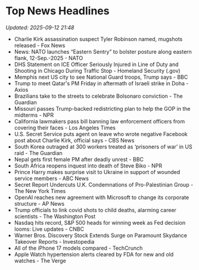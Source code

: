 # Top News Headlines

_Updated: 2025-09-12 21:48_

- Charlie Kirk assassination suspect Tyler Robinson named, mugshots released - Fox News
- News: NATO launches “Eastern Sentry” to bolster posture along eastern flank, 12-Sep.-2025 - NATO
- DHS Statement on ICE Officer Seriously Injured in Line of Duty and Shooting in Chicago During Traffic Stop - Homeland Security (.gov)
- Memphis next US city to see National Guard troops, Trump says - BBC
- Trump to meet Qatar's PM Friday in aftermath of Israeli strike in Doha - Axios
- Brazilians take to the streets to celebrate Bolsonaro conviction - The Guardian
- Missouri passes Trump-backed redistricting plan to help the GOP in the midterms - NPR
- California lawmakers pass bill banning law enforcement officers from covering their faces - Los Angeles Times
- U.S. Secret Service puts agent on leave who wrote negative Facebook post about Charlie Kirk, official says - CBS News
- South Korea outraged at 300 workers treated as ‘prisoners of war’ in US raid - The Guardian
- Nepal gets first female PM after deadly unrest - BBC
- South Africa reopens inquest into death of Steve Biko - NPR
- Prince Harry makes surprise visit to Ukraine in support of wounded service members - ABC News
- Secret Report Undercuts U.K. Condemnations of Pro-Palestinian Group - The New York Times
- OpenAI reaches new agreement with Microsoft to change its corporate structure - AP News
- Trump officials to link covid shots to child deaths, alarming career scientists - The Washington Post
- Nasdaq hits record, S&P 500 heads for winning week as Fed decision looms: Live updates - CNBC
- Warner Bros. Discovery Stock Extends Surge on Paramount Skydance Takeover Reports - Investopedia
- All of the iPhone 17 models compared - TechCrunch
- Apple Watch hypertension alerts cleared by FDA for new and old watches - The Verge